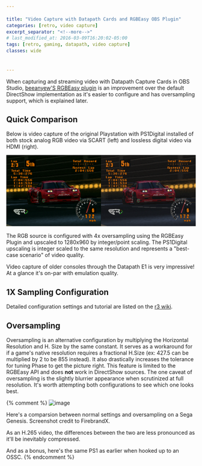 ```yaml
---

title: "Video Capture with Datapath Cards and RGBEasy OBS Plugin"
categories: [retro, video capture]
excerpt_separator: "<!--more-->"
# last_modified_at: 2016-03-09T16:20:02-05:00
tags: [retro, gaming, datapath, video capture]
classes: wide


---
```



When capturing and streaming video with Datapath Capture Cards in OBS Studio, [beeanyew'S RGBEasy plugin](https://github.com/beeanyew/datapath-RGBeasy) is an improvement over the default DirectShow implementation as it's easier to configure and has oversampling support, which is explained later.

## Quick Comparison

Below is video capture of the original Playstation with PS1Digital installed of both stock analog RGB video via SCART (left) and lossless digital video via HDMI (right).

![image](/assets/images/2021-01-29-video-capture-with-datapath-and-rgbeasy-obs-plugin/ps1_gt.png)

The RGB source is configured with 4x oversampling using the RGBEasy Plugin and upscaled to 1280x960 by integer/point scaling. The PS1Digital upscaling is integer scaled to the same resolution and represents a "best-case scenario" of video quality.

Video capture of older consoles through the Datapath E1 is very impressive! At a glance it's on-par with emulation quality.

## 1X Sampling Configuration

Detailed configuration settings and tutorial are listed on the [r3 wiki](r3.fyi).

## Oversampling

Oversampling is an alternative configuration by multiplying the Horizontal Resolution and H. Size by the same constant. It serves as a workaround for if a game's native resolution requires a fractional H.Size (ex: 427.5 can be multiplied by 2 to be 855 instead). It also drastically increases the tolerance for tuning Phase to get the picture right. This  feature is limited to the RGBEasy API and does **not** work in DirectShow sources. The one caveat of oversampling is the slightly blurrier appearance when scrutinized at full resolution. It's worth attempting both configurations to see which one looks best.


{% comment %}
![image](/assets/images/2021-01-29-video-capture-with-datapath-and-rgbeasy-obs-plugin/gen_sor2_fbx.png)

Here's a comparsion between normal settings and oversampling on a Sega Genesis.
Screenshot credit to FirebrandX.

As an H.265 video, the differences between the two are less pronounced as it'll be inevitably compressed.

And as a bonus, here's the same PS1 as earlier when hooked up to an OSSC.
{% endcomment %}

